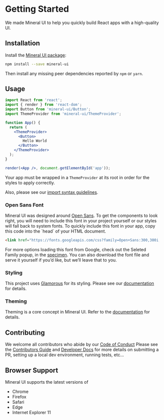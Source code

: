 # Getting Started

We made Mineral UI to help you quickly build React apps with a
high-quality UI.

## Installation

Install the [Mineral UI package](https://www.npmjs.com/package/mineral-ui):

```bash
npm install --save mineral-ui
```

Then install any missing peer dependencies reported by `npm` or `yarn`.

## Usage

```jsx
import React from 'react';
import { render } from 'react-dom';
import Button from 'mineral-ui/Button';
import ThemeProvider from 'mineral-ui/ThemeProvider';

function App() {
  return (
    <ThemeProvider>
      <Button>
        Hello World
      </Button>
    </ThemeProvider>
  );
}

render(<App />, document.getElementById('app'));
```

<p></p>

<Callout title="Note">
  <p>Your app must be wrapped in a <code>ThemeProvider</code> at its root
  in order for the styles to apply correctly.</p>

  <p>Also, please see our <a href="https://github.com/mineral-ui/mineral-ui/tree/master/docs/import-syntax.md">import syntax guidelines</a>.</p>
</Callout>

### Open Sans Font

Mineral UI was designed around
[Open Sans](https://fonts.google.com/specimen/Open+Sans). To get the
components to look right, you will need to include this font in your
project yourself or our styles will fall back to system fonts. To
quickly include this font in your app, copy this code into the \`head\`
of your HTML document.

```html
<link href="https://fonts.googleapis.com/css?family=Open+Sans:300,300i,400,400i,600,600i,700,700i,800,800i" rel="stylesheet">
```

For more options loading this font from Google, check out the Seleted
Family popup, in the [specimen](https://fonts.google.com/specimen/Open+Sans?selection.family=Open+Sans).
You can also download the font file and serve it yourself if you’d like,
but we’ll leave that to you.

### Styling

This project uses [Glamorous](https://github.com/paypal/glamorous) for
its styling. Please see our
[documentation](https://github.com/mineral-ui/mineral-ui/blob/master/docs/styling.md)
for details.

### Theming

Theming is a core concept in Mineral UI. Refer to the
[documentation](/guidelines/theming) for details.

## Contributing

We welcome all contributors who abide by our
[Code of Conduct](https://github.com/mineral-ui/mineral-ui/blob/master/CODE_OF_CONDUCT.md)
Please see the [Contributors Guide](https://github.com/mineral-ui/mineral-ui/blob/master/CONTRIBUTING.md)
and [Developer Docs](https://github.com/mineral-ui/mineral-ui/blob/master/docs/README.md)
for more details on submitting a PR, setting up a local dev environment,
running tests, etc...

## Browser Support

Mineral UI supports the latest versions of

- Chrome
- Firefox
- Safari
- Edge
- Internet Explorer 11
